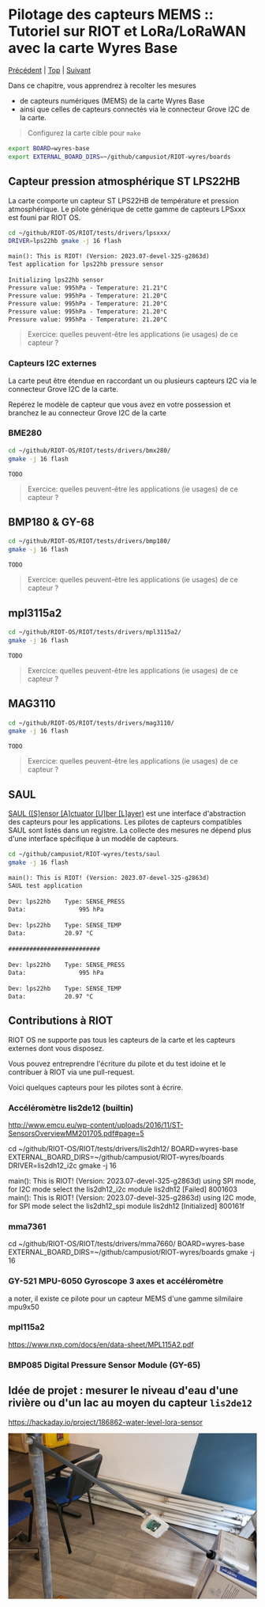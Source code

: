 # Pilotage des capteurs MEMS :: Tutoriel sur RIOT et LoRa/LoRaWAN avec la carte Wyres Base

[Précédent](04.md) | [Top](README.md) |  [Suivant](05.md)

Dans ce chapitre, vous apprendrez à recolter les mesures
* de capteurs numériques (MEMS) de la carte Wyres Base
* ainsi que celles de capteurs connectés via le connecteur Grove I2C de la carte.

> Configurez la carte cible pour `make`
```bash
export BOARD=wyres-base
export EXTERNAL_BOARD_DIRS=~/github/campusiot/RIOT-wyres/boards
```

## Capteur pression atmosphérique ST LPS22HB

La carte comporte un capteur ST LPS22HB de température et pression atmosphérique. Le pilote générique de cette gamme de capteurs LPSxxx est founi par RIOT OS.

```bash
cd ~/github/RIOT-OS/RIOT/tests/drivers/lpsxxx/
DRIVER=lps22hb gmake -j 16 flash
```

```console
main(): This is RIOT! (Version: 2023.07-devel-325-g2863d)
Test application for lps22hb pressure sensor

Initializing lps22hb sensor
Pressure value: 995hPa - Temperature: 21.21°C
Pressure value: 995hPa - Temperature: 21.20°C
Pressure value: 995hPa - Temperature: 21.20°C
Pressure value: 995hPa - Temperature: 21.20°C
Pressure value: 995hPa - Temperature: 21.20°C
```

> Exercice: quelles peuvent-être les applications (ie usages) de ce capteur ?


### Capteurs I2C externes

La carte peut être étendue en raccordant un ou plusieurs capteurs I2C via le connecteur Grove I2C de la carte.

Repérez le modèle de capteur que vous avez en votre possession et branchez le au connecteur Grove I2C de la carte

### BME280

```bash
cd ~/github/RIOT-OS/RIOT/tests/drivers/bmx280/
gmake -j 16 flash
```

```console
TODO
```

> Exercice: quelles peuvent-être les applications (ie usages) de ce capteur ?

## BMP180 & GY-68

```bash
cd ~/github/RIOT-OS/RIOT/tests/drivers/bmp180/
gmake -j 16 flash
```

```console
TODO
```

> Exercice: quelles peuvent-être les applications (ie usages) de ce capteur ?

## mpl3115a2

```bash
cd ~/github/RIOT-OS/RIOT/tests/drivers/mpl3115a2/
gmake -j 16 flash
```

```console
TODO
```

> Exercice: quelles peuvent-être les applications (ie usages) de ce capteur ?

## MAG3110

```bash
cd ~/github/RIOT-OS/RIOT/tests/drivers/mag3110/
gmake -j 16 flash
```

```console
TODO
```

> Exercice: quelles peuvent-être les applications (ie usages) de ce capteur ?


## SAUL

[SAUL ([S]ensor [A]ctuator [U]ber [L]ayer)](https://doc.riot-os.org/group__drivers__saul.html) est une interface d'abstraction des capteurs pour les applications. Les pilotes de capteurs compatibles SAUL sont listés dans un registre. La collecte des mesures ne dépend plus d'une interface spécifique à un modèle de capteurs.

```bash
cd ~/github/campusiot/RIOT-wyres/tests/saul
gmake -j 16 flash
```

```console
main(): This is RIOT! (Version: 2023.07-devel-325-g2863d)
SAUL test application

Dev: lps22hb    Type: SENSE_PRESS
Data:            	995 hPa

Dev: lps22hb    Type: SENSE_TEMP
Data:          	20.97 °C

##########################

Dev: lps22hb    Type: SENSE_PRESS
Data:            	995 hPa

Dev: lps22hb    Type: SENSE_TEMP
Data:          	20.97 °C
```

## Contributions à RIOT

RIOT OS ne supporte pas tous les capteurs de la carte et les capteurs externes dont vous disposez.

Vous pouvez entreprendre l'écriture du pilote et du test idoine et le contribuer à RIOT via une pull-request.

Voici quelques capteurs pour les pilotes sont à écrire.

### Accéléromètre lis2de12 (builtin)
http://www.emcu.eu/wp-content/uploads/2016/11/ST-SensorsOverviewMM201705.pdf#page=5 

cd ~/github/RIOT-OS/RIOT/tests/drivers/lis2dh12/
BOARD=wyres-base EXTERNAL_BOARD_DIRS=~/github/campusiot/RIOT-wyres/boards DRIVER=lis2dh12_i2c gmake -j 16

main(): This is RIOT! (Version: 2023.07-devel-325-g2863d)
using SPI mode, for I2C mode select the lis2dh12_i2c module
lis2dh12 [Failed]
8001603
main(): This is RIOT! (Version: 2023.07-devel-325-g2863d)
using I2C mode, for SPI mode select the lis2dh12_spi module
lis2dh12 [Initialized]
800161f


### mma7361

cd ~/github/RIOT-OS/RIOT/tests/drivers/mma7660/
BOARD=wyres-base EXTERNAL_BOARD_DIRS=~/github/campusiot/RIOT-wyres/boards gmake -j 16


### GY-521 MPU-6050 Gyroscope 3 axes et accéléromètre
a noter, il existe ce pilote pour un capteur MEMS d'une gamme silmilaire  mpu9x50 

### mpl115a2
https://www.nxp.com/docs/en/data-sheet/MPL115A2.pdf 


### BMP085 Digital Pressure Sensor Module (GY-65)



## Idée de projet : mesurer le niveau d'eau d'une rivière ou d'un lac au moyen du capteur `lis2de12`

https://hackaday.io/project/186862-water-level-lora-sensor

![Brian's Water Level LoRaWAN Sensor](images/water_level_lorawan_sensor.jpg)
